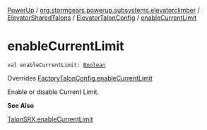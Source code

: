 [PowerUp](../../../index.md) / [org.stormgears.powerup.subsystems.elevatorclimber](../../index.md) / [ElevatorSharedTalons](../index.md) / [ElevatorTalonConfig](index.md) / [enableCurrentLimit](./enable-current-limit.md)

# enableCurrentLimit

`val enableCurrentLimit: `[`Boolean`](https://kotlinlang.org/api/latest/jvm/stdlib/kotlin/-boolean/index.html)

Overrides [FactoryTalonConfig.enableCurrentLimit](../../../org.stormgears.utils.talons/-factory-talon-config/enable-current-limit.md)

Enable or disable Current Limit.

**See Also**

[TalonSRX.enableCurrentLimit](#)

